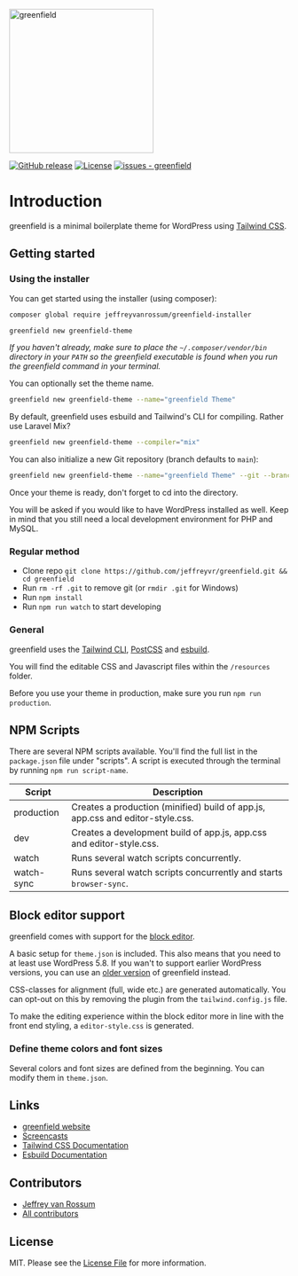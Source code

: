 <p><img src="http://greenfield.io/images/greenfield100.svg" width="260" alt="greenfield"></p>

[![GitHub release](https://img.shields.io/github/release/jeffreyvr/greenfield?include_prereleases=&sort=semver)](https://github.com/jeffreyvr/greenfield/releases/)
[![License](https://img.shields.io/badge/License-MIT-blue)](#license)
[![issues - greenfield](https://img.shields.io/github/issues/jeffreyvr/greenfield)](https://github.com/jeffreyvr/greenfield/issues)

# Introduction

greenfield is a minimal boilerplate theme for WordPress using [Tailwind CSS](https://tailwindcss.com/).

## Getting started

### Using the installer

You can get started using the installer (using composer):

```bash
composer global require jeffreyvanrossum/greenfield-installer

greenfield new greenfield-theme
```

*If you haven't already, make sure to place the `~/.composer/vendor/bin` directory in your `PATH` so the greenfield executable is found when you run the greenfield command in your terminal.*

You can optionally set the theme name.

```bash
greenfield new greenfield-theme --name="greenfield Theme"
```

By default, greenfield uses esbuild and Tailwind's CLI for compiling. Rather use Laravel Mix?

```bash
greenfield new greenfield-theme --compiler="mix"
```

You can also initialize a new Git repository (branch defaults to `main`):

```bash
greenfield new greenfield-theme --name="greenfield Theme" --git --branch="main"
```

Once your theme is ready, don't forget to cd into the directory.

You will be asked if you would like to have WordPress installed as well. Keep in mind that you still need a local development environment for PHP and MySQL.

### Regular method

* Clone repo `git clone https://github.com/jeffreyvr/greenfield.git && cd greenfield`
* Run `rm -rf .git` to remove git (or `rmdir .git` for Windows)
* Run `npm install`
* Run `npm run watch` to start developing

### General

greenfield uses the [Tailwind CLI](https://tailwindcss.com/docs/installation#using-tailwind-cli), [PostCSS](https://postcss.org) and [esbuild](https://esbuild.github.io).

You will find the editable CSS and Javascript files within the `/resources` folder.

Before you use your theme in production, make sure you run `npm run production`.

## NPM Scripts

There are several NPM scripts available. You'll find the full list in the `package.json` file under "scripts". A script is executed through the terminal by running `npm run script-name`.

| Script     | Description                                                                    |
|------------|--------------------------------------------------------------------------------|
| production | Creates a production (minified) build of app.js, app.css and editor-style.css. |
| dev        | Creates a development build of app.js, app.css and editor-style.css.           |
| watch      | Runs several watch scripts concurrently.                                       |
| watch-sync | Runs several watch scripts concurrently and starts `browser-sync`.             |

## Block editor support

greenfield comes with support for the [block editor](https://wordpress.org/support/article/wordpress-editor/).

A basic setup for `theme.json` is included. This also means that you need to at least use WordPress 5.8. If you wan't to support earlier WordPress versions, you can use an [older version](https://github.com/jeffreyvr/greenfield/tree/0.1.1) of greenfield instead.

CSS-classes for alignment (full, wide etc.) are generated automatically. You can opt-out on this by removing the plugin from the `tailwind.config.js` file.

To make the editing experience within the block editor more in line with the front end styling, a `editor-style.css` is generated.

### Define theme colors and font sizes

Several colors and font sizes are defined from the beginning. You can modify them in `theme.json`.

## Links

* [greenfield website](https://greenfield.io)
* [Screencasts](https://www.youtube.com/playlist?list=PL6GBdOp044SHIOSCZejodwr1HcYsC43wG)
* [Tailwind CSS Documentation](https://tailwindcss.com/docs)
* [Esbuild Documentation](https://esbuild.github.io)

## Contributors

* [Jeffrey van Rossum](https://github.com/jeffreyvr)
* [All contributors](https://github.com/jeffreyvr/greenfield/graphs/contributors)

## License

MIT. Please see the [License File](/LICENSE) for more information.